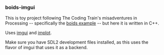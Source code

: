 ### boids-imgui ###

This is toy project following The Coding Train's misadventures in Processing -- specifically the [boids example](https://thecodingtrain.com/challenges/124-flocking-simulation/) -- but here it is written in C++.

Uses [imgui](https://github.com/ocornut/imgui) and [implot](https://github.com/epezent/implot).

Make sure you have SDL2 development files installed, as this uses the flavor of imgui that uses it as a backend.
